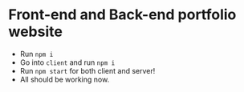 # Front-end and Back-end portfolio website

- Run `npm i`
- Go into `client` and run `npm i`
- Run `npm start` for both client and server!
- All should be working now.